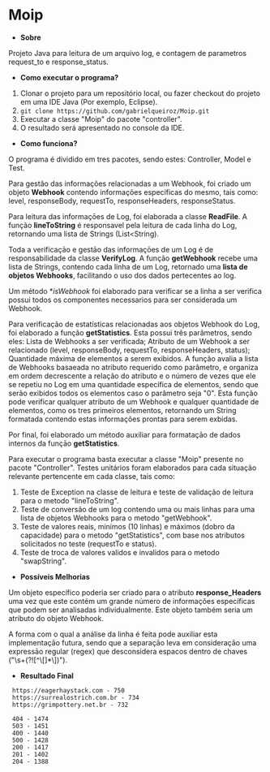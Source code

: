 # Moip

* **Sobre**

Projeto Java para leitura de um arquivo log, e contagem de parametros request_to e response_status.

* **Como executar o programa?**

1. Clonar o projeto para um repositório local, ou fazer checkout do projeto em uma IDE Java (Por exemplo, Eclipse). 
  1. ```git clone https://github.com/gabrielqueiroz/Moip.git```
2. Executar a classe "Moip" do pacote "controller".
3. O resultado será apresentado no console da IDE.

* **Como funciona?**

O programa é dividido em tres pacotes, sendo estes: Controller, Model e Test.

Para gestão das informações relacionadas a um Webhook, foi criado um objeto **Webhook** contendo informações específicas do mesmo, tais como: level, responseBody, requestTo, responseHeaders, responseStatus.

Para leitura das informaçōes de Log, foi elaborada a classe **ReadFile**. A função **lineToString** é responsavel pela leitura de cada linha do Log, retornando uma lista de Strings (List<String).

Toda a verificaçāo e gestāo das informaçōes de um Log é de responsabilidade da classe **VerifyLog**. A função **getWebhook** recebe uma lista de Strings, contendo cada linha de um Log, retornado uma **lista de objetos Webhooks**, facilitando o uso dos dados pertecentes ao log.

Um método **isWebhook* foi elaborado para verificar se a linha a ser verifica possui todos os componentes necessarios para ser considerada um Webhook. 

Para verificação de estatísticas relacionadas aos objetos Webhook do Log, foi elaborado a função **getStatistics**. Esta possui três parâmetros, sendo eles: Lista de Webhooks a ser verificada; Atributo de um Webhook a ser relacionado (level, responseBody, requestTo, responseHeaders, status); Quantidade máxima de elementos a serem exibidos. A função avalia a lista de Webhooks basaeada no atributo requerido como parâmetro, e organiza em ordem decrescente a relação do atributo e o número de vezes que ele se repetiu no Log em uma quantidade específica de elementos, sendo que serão exibidos todos os elementos caso o parâmetro seja "0". Esta função pode verificar qualquer atributo de um Webhook e qualquer quantidade de elementos, como os tres primeiros elementos, retornando um String formatada contendo estas informações prontas para serem exbidas.

Por final, foi elaborado um método auxiliar para formataçāo de dados internos da funçāo **getStatistics**.

Para executar o programa basta executar a classe "Moip" presente no pacote "Controller". Testes unitários foram elaborados para cada situação relevante pertencente em cada classe, tais como: 
1. Teste de Exception na classe de leitura e teste de validação de leitura para o metodo "lineToString".
2. Teste de conversão de um log contendo uma ou mais linhas para uma lista de objetos Webhooks para o metodo "getWebhook".
2. Teste de valores reais, minímos (10 linhas) e máximos (dobro da capacidade) para o metodo "getStatistics", com base nos atributos solicitados no teste (requestTo e status).
3. Teste de troca de valores validos e invalidos para o metodo "swapString".

* **Possíveis Melhorias**

Um objeto específico poderia ser criado para o atributo **response_Headers** uma vez que este contém um grande número de informações específicas que podem ser analisadas individualmente. Este objeto também seria um atributo do objeto Webhook.

A forma com o qual a análise da linha é feita pode auxiliar esta implementaçāo futura, sendo que a separaçāo leva em consideraçāo uma expressāo regular (regex) que desconsidera espacos dentro de chaves ("\\s+(?![^\\[]*\\])").

* **Resultado Final**

```
 https://eagerhaystack.com - 750 
 https://surrealostrich.com.br - 734 
 https://grimpottery.net.br - 732

 404 - 1474 
 503 - 1451 
 400 - 1440 
 500 - 1428 
 200 - 1417 
 201 - 1402 
 204 - 1388
 ```
